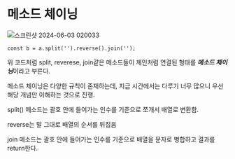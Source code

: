 # 메소드 체이닝

![스크린샷 2024-06-03 020033](https://github.com/SAMEZ-0129/FE_Study/assets/81644075/f4fdd1ed-82fe-4856-bcc5-4756c4061043)

```
const b = a.split('').reverse().join('');
```
위 코드처럼 split, reverese, join같은 메소드들이 체인처럼 연결된 형태를 ***메소드 체이닝***이라고 부른다.

메소드 체이닝은 다양한 규칙이 존재하는데, 지금 시간에서는 다루기 너무 많으니 우선 해당 개념만 이해하는 것으로 진행.

split() 메소드는 괄호 안에 들어가는 인수를 기준으로 쪼개서 배열로 변환함.

reverse는 말 그대로 배열의 순서를 뒤집음

join 메소드는 괄호 안에 들어가는 인수를 기준으로 배열을 문자로 병합하고 결과를 return한다.
